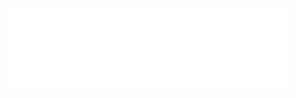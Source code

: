 
<style>
article h1, article > a, .md-sidebar--secondary {
    display: none !important;
}
</style>

<iframe
    id="coviframe"
    src="covindex.html"
    frameborder="0"
    scrolling="no"
    onload="resizeIframe();"
    width="100%">
</iframe>

<script>
var coviframe = document.getElementById("coviframe");

function resizeIframe() {
    coviframe.style.height = coviframe.contentWindow.document.documentElement.offsetHeight + 'px';
}

coviframe.contentWindow.document.body.onclick = function() {
    coviframe.contentWindow.location.reload();
}
</script>

